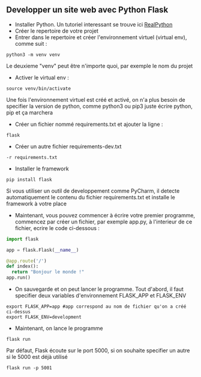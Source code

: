 ## Developper un site web avec Python Flask

- Installer Python. Un tutoriel interessant se trouve ici [RealPython](https://realpython.com/installing-python)
- Créer le repertoire de votre projet
- Entrer dans le repertoire et créer l'environnement virtuel (virtual env), comme suit :
```shell
python3 -m venv venv
```
Le deuxieme "venv" peut être n'importe quoi, par exemple le nom du projet

- Activer le virtual env :
```
source venv/bin/activate
```
Une fois l'environnement virtuel est créé et activé, on n'a plus besoin de specifier la version de python, comme python3 ou pip3
juste écrire python, pip et ça marchera

- Créer un fichier nommé requirements.txt et ajouter la ligne :
```
flask
```
- Créer un autre fichier requirements-dev.txt
```
-r requirements.txt
```
- Installer le framework
```
pip install flask
```
Si vous utiliser un outil de developpement comme PyCharm, il detecte automatiquement le contenu du fichier requirements.txt et installe le framework à votre place

- Maintenant, vous pouvez commencer à écrire votre premier programme, commencez par créer un fichier, par exemple app.py, à l'interieur de ce fichier, ecrire le code ci-dessous :

```python
import flask

app = flask.Flask(__name__)

@app.route('/')
def index():
  return "Bonjour le monde !"
app.run()
```

- On sauvegarde et on peut lancer le programme. Tout d'abord, il faut specifier deux variables d'environnement FLASK_APP et FLASK_ENV

```
export FLASK_APP=app #app correspond au nom de fichier qu'on a créé ci-dessus
export FLASK_ENV=development
```
- Maintenant, on lance le programme
```
flask run
```

Par défaut, Flask écoute sur le port 5000, si on souhaite specifier un autre si le 5000 est déjà utilisé
```
flask run -p 5001
```